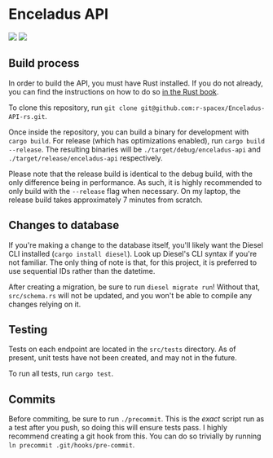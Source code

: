 # Enceladus API

![](https://img.shields.io/travis/com/r-spacex/Enceladus-API-rs/master.svg?style=flat-square)
![](https://img.shields.io/github/license/r-spacex/Enceladus-API-rs.svg?style=flat-square)

## Build process

In order to build the API,
you must have Rust installed.
If you do not already,
you can find the instructions on how to do so
[in the Rust book](https://doc.rust-lang.org/1.0.0/book/installing-rust.html).

To clone this repository,
run `git clone git@github.com:r-spacex/Enceladus-API-rs.git`.

Once inside the repository,
you can build a binary for development with `cargo build`.
For release (which has optimizations enabled),
run `cargo build --release`.
The resulting binaries will be `./target/debug/enceladus-api` and `./target/release/enceladus-api` respectively.

Please note that the release build is identical to the debug build,
with the only difference being in performance.
As such, it is highly recommended to only build with the `--release` flag when necessary.
On my laptop, the release build takes approximately 7 minutes from scratch.

## Changes to database

If you're making a change to the database itself,
you'll likely want the Diesel CLI installed (`cargo install diesel`).
Look up Diesel's CLI syntax if you're not familiar.
The only thing of note is that, for this project,
it is preferred to use sequential IDs rather than the datetime.

After creating a migration, be sure to run `diesel migrate run`!
Without that, `src/schema.rs` will not be updated,
and you won't be able to compile any changes relying on it.

## Testing

Tests on each endpoint are located in the `src/tests` directory.
As of present, unit tests have not been created,
and may not in the future.

To run all tests, run `cargo test`.

## Commits

Before commiting,
be sure to run `./precommit`.
This is the _exact_ script run as a test after you push,
so doing this will ensure tests pass.
I highly recommend creating a git hook from this.
You can do so trivially by running `ln precommit .git/hooks/pre-commit`.
